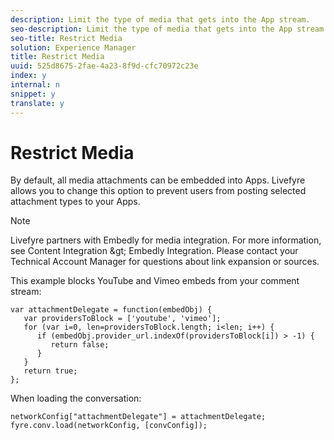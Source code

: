 ```yaml
---
description: Limit the type of media that gets into the App stream.
seo-description: Limit the type of media that gets into the App stream.
seo-title: Restrict Media
solution: Experience Manager
title: Restrict Media
uuid: 525d8675-2fae-4a23-8f9d-cfc70972c23e
index: y
internal: n
snippet: y
translate: y
---
```


# Restrict Media

By default, all media attachments can be embedded into Apps. Livefyre allows you to change this option to prevent users from posting selected attachment types to your Apps.

>[!NOTE]
>
>Livefyre partners with Embedly for media integration. For more information, see Content Integration &amp;gt; Embedly Integration. Please contact your Technical Account Manager for questions about link expansion or sources.

This example blocks YouTube and Vimeo embeds from your comment stream:

```
var attachmentDelegate = function(embedObj) { 
   var providersToBlock = ['youtube', 'vimeo']; 
   for (var i=0, len=providersToBlock.length; i<len; i++) { 
      if (embedObj.provider_url.indexOf(providersToBlock[i]) > -1) { 
         return false; 
      } 
   } 
   return true; 
};
```
When loading the conversation:

```
networkConfig["attachmentDelegate"] = attachmentDelegate; 
fyre.conv.load(networkConfig, [convConfig]);
```
